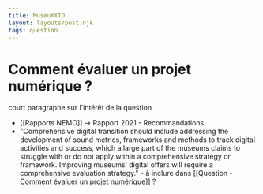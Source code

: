 ```yaml
---
title: MuseumXTD
layout: layouts/post.njk
tags: question
---
```

# Comment évaluer un projet numérique ?

court paragraphe sur l'intérêt de la question


- [[Rapports NEMO]] -> Rapport 2021 - Recommandations
- "Comprehensive digital transition should include addressing the development of sound metrics, frameworks and methods to track digital activities and success, which a large part of the museums claims to struggle with or do not apply within a comprehensive strategy or framework. Improving museums’ digital offers will require a comprehensive evaluation strategy." - à inclure dans [[Question - Comment évaluer un projet numérique]] ?


